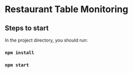 # Restaurant Table Monitoring

## Steps to start

In the project directory, you should run:

### `npm install`
### `npm start`
